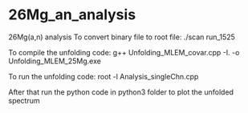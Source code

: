 # 26Mg_an_analysis
 26Mg(a,n) analysis
 To convert binary file to root file: ./scan run_1525
 
 To compile the unfolding code: g++ Unfolding_MLEM_covar.cpp -I. -o Unfolding_MLEM_25Mg.exe

 
To run the unfolding code: root -l Analysis_singleChn.cpp

 After that run the python code in python3 folder to plot the unfolded spectrum


